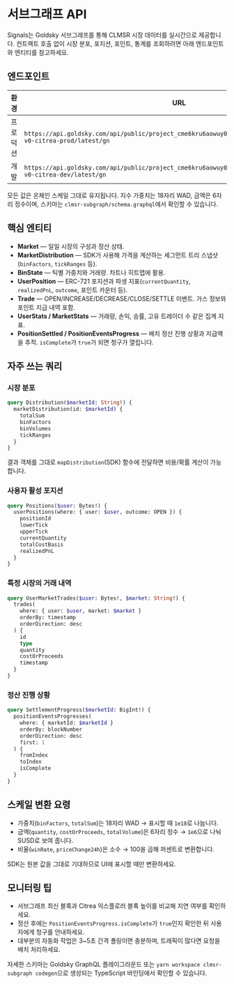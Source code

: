 # 서브그래프 API

Signals는 Goldsky 서브그래프를 통해 CLMSR 시장 데이터를 실시간으로 제공합니다. 컨트랙트 호출 없이 시장 분포, 포지션, 포인트, 통계를 조회하려면 아래 엔드포인트와 엔티티를 참고하세요.

## 엔드포인트

| 환경 | URL |
| --- | --- |
| 프로덕션 | `https://api.goldsky.com/api/public/project_cme6kru6aowuy01tb4c9xbdrj/subgraphs/signals-v0-citrea-prod/latest/gn` |
| 개발 | `https://api.goldsky.com/api/public/project_cme6kru6aowuy01tb4c9xbdrj/subgraphs/signals-v0-citrea-dev/latest/gn` |

모든 값은 온체인 스케일 그대로 유지됩니다. 지수 가중치는 18자리 WAD, 금액은 6자리 정수이며, 스키마는 `clmsr-subgraph/schema.graphql`에서 확인할 수 있습니다.

## 핵심 엔티티

- **Market** — 일일 시장의 구성과 정산 상태.
- **MarketDistribution** — SDK가 사용해 가격을 계산하는 세그먼트 트리 스냅샷 (`binFactors`, `tickRanges` 등).
- **BinState** — 틱별 가중치와 거래량. 차트나 히트맵에 활용.
- **UserPosition** — ERC-721 포지션과 파생 지표(`currentQuantity`, `realizedPnL`, `outcome`, 포인트 카운터 등).
- **Trade** — OPEN/INCREASE/DECREASE/CLOSE/SETTLE 이벤트. 가스 정보와 포인트 지급 내역 포함.
- **UserStats / MarketStats** — 거래량, 손익, 승률, 고유 트레이더 수 같은 집계 지표.
- **PositionSettled / PositionEventsProgress** — 배치 정산 진행 상황과 지급액을 추적. `isComplete`가 `true`가 되면 청구가 열립니다.

## 자주 쓰는 쿼리

### 시장 분포

```graphql
query Distribution($marketId: String!) {
  marketDistribution(id: $marketId) {
    totalSum
    binFactors
    binVolumes
    tickRanges
  }
}
```

결과 객체를 그대로 `mapDistribution`(SDK) 함수에 전달하면 비용/확률 계산이 가능합니다.

### 사용자 활성 포지션

```graphql
query Positions($user: Bytes!) {
  userPositions(where: { user: $user, outcome: OPEN }) {
    positionId
    lowerTick
    upperTick
    currentQuantity
    totalCostBasis
    realizedPnL
  }
}
```

### 특정 시장의 거래 내역

```graphql
query UserMarketTrades($user: Bytes!, $market: String!) {
  trades(
    where: { user: $user, market: $market }
    orderBy: timestamp
    orderDirection: desc
  ) {
    id
    type
    quantity
    costOrProceeds
    timestamp
  }
}
```

### 정산 진행 상황

```graphql
query SettlementProgress($marketId: BigInt!) {
  positionEventsProgresses(
    where: { marketId: $marketId }
    orderBy: blockNumber
    orderDirection: desc
    first: 1
  ) {
    fromIndex
    toIndex
    isComplete
  }
}
```

## 스케일 변환 요령

- 가중치(`binFactors`, `totalSum`)는 18자리 WAD → 표시할 때 `1e18`로 나눕니다.
- 금액(`quantity`, `costOrProceeds`, `totalVolume`)은 6자리 정수 → `1e6`으로 나눠 SUSD로 보여 줍니다.
- 비율(`winRate`, `priceChange24h`)은 소수 → 100을 곱해 퍼센트로 변환합니다.

SDK는 원본 값을 그대로 기대하므로 UI에 표시할 때만 변환하세요.

## 모니터링 팁

- 서브그래프 최신 블록과 Citrea 익스플로러 블록 높이를 비교해 지연 여부를 확인하세요.
- 정산 후에는 `PositionEventsProgress.isComplete`가 `true`인지 확인한 뒤 사용자에게 청구를 안내하세요.
- 대부분의 자동화 작업은 3~5초 간격 폴링이면 충분하며, 트래픽이 많다면 요청을 배치 처리하세요.

자세한 스키마는 Goldsky GraphQL 플레이그라운드 또는 `yarn workspace clmsr-subgraph codegen`으로 생성되는 TypeScript 바인딩에서 확인할 수 있습니다.
